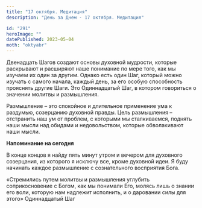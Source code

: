 ```yaml
---
title: "17 октября. Медитация"
description: "День за Днем - 17 октября. Медитация"

id: "291"
heroImage: ""
datePublished: 2023-05-04
moth: "oktyabr"
---
```


Двенадцать Шагов создают основы духовной мудрости, которые раскрывают и
расширяют наше понимание по мере того, как мы изучаем их один за другим.
Однако есть один Шаг, который можно изучать с самого начала, каждый день, за
его особую способность прояснять другие Шаги. Это Одиннадцатый Шаг, в котором
говориться о значении молитвы и размышления.

Размышление – это спокойное и длительное применение ума к раздумью, созерцанию
духовной правды. Цель размышления – отстранить наш ум от проблем, с которыми
мы сталкиваемся, поднять наши мысли над обидами и недовольством, которые
обволакивают наши мысли.

**Напоминание на сегодня**

В конце концов я найду пять минут утром и вечером для духовного созерцания, из
которого я исключу все, кроме духовной идеи. Я буду начинать каждое
размышление с сознательного восприятия Бога.

«Стремились путем молитвы и размышления углубить соприкосновение с Богом, как
мы понимали Его, молясь лишь о знании его воли, которую нам надлежит
исполнить, и о даровании силы для этого» Одиннадцатый Шаг
